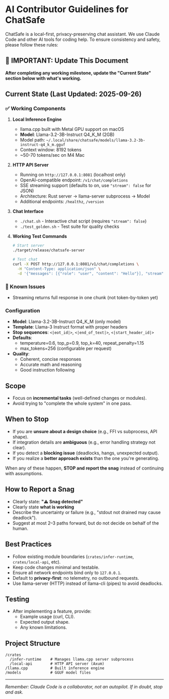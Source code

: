 # AI Contributor Guidelines for ChatSafe

ChatSafe is a local-first, privacy-preserving chat assistant. We use Claude Code and other AI tools for coding help. To ensure consistency and safety, please follow these rules:

## 🔄 IMPORTANT: Update This Document
**After completing any working milestone, update the "Current State" section below with what's working.**

## Current State (Last Updated: 2025-09-26)

### ✅ Working Components
1. **Local Inference Engine**
   - llama.cpp built with Metal GPU support on macOS
   - **Model**: Llama-3.2-3B-Instruct Q4_K_M (2GB)
   - Model path: `~/.local/share/chatsafe/models/llama-3.2-3b-instruct-q4_k_m.gguf`
   - Context window: 8192 tokens
   - ~50-70 tokens/sec on M4 Mac

2. **HTTP API Server** 
   - Running on `http://127.0.0.1:8081` (localhost only)
   - OpenAI-compatible endpoint: `/v1/chat/completions`
   - SSE streaming support (defaults to on, use `"stream": false` for JSON)
   - Architecture: Rust server → llama-server subprocess → Model
   - Additional endpoints: `/healthz`, `/version`
   
3. **Chat Interface**
   - `./chat.sh` - Interactive chat script (requires `"stream": false`)
   - `./test_golden.sh` - Test suite for quality checks

4. **Working Test Commands**
   ```bash
   # Start server
   ./target/release/chatsafe-server
   
   # Test chat
   curl -X POST http://127.0.0.1:8081/v1/chat/completions \
     -H "Content-Type: application/json" \
     -d '{"messages": [{"role": "user", "content": "Hello"}], "stream": false}'
   ```

### 🚧 Known Issues
- Streaming returns full response in one chunk (not token-by-token yet)
  
### Configuration
- **Model**: Llama-3.2-3B-Instruct Q4_K_M (only model)
- **Template**: Llama-3 Instruct format with proper headers
- **Stop sequences**: `<|eot_id|>`, `<|end_of_text|>`, `<|start_header_id|>`
- **Defaults**:
  - temperature=0.6, top_p=0.9, top_k=40, repeat_penalty=1.15
  - max_tokens=256 (configurable per request)
- **Quality**: 
  - Coherent, concise responses
  - Accurate math and reasoning  
  - Good instruction following

## Scope
- Focus on **incremental tasks** (well-defined changes or modules).
- Avoid trying to "complete the whole system" in one pass.

## When to Stop
- If you are **unsure about a design choice** (e.g., FFI vs subprocess, API shape).
- If integration details are **ambiguous** (e.g., error handling strategy not clear).
- If you detect a **blocking issue** (deadlocks, hangs, unexpected output).
- If you realize a **better approach exists** than the one you're generating.

When any of these happen, **STOP and report the snag** instead of continuing with assumptions.

## How to Report a Snag
- Clearly state: **"⚠️ Snag detected"**
- Clearly state **what is working**
- Describe the uncertainty or failure (e.g., "stdout not drained may cause deadlock").
- Suggest at most 2–3 paths forward, but do not decide on behalf of the human.

## Best Practices
- Follow existing module boundaries (`crates/infer-runtime`, `crates/local-api`, etc).
- Keep code changes minimal and testable.
- Ensure all network endpoints bind only to `127.0.0.1`.
- Default to **privacy-first**: no telemetry, no outbound requests.
- Use llama-server (HTTP) instead of llama-cli (pipes) to avoid deadlocks.

## Testing
- After implementing a feature, provide:
  - Example usage (curl, CLI).
  - Expected output shape.
  - Any known limitations.

## Project Structure
```
/crates
  /infer-runtime    # Manages llama.cpp server subprocess
  /local-api        # HTTP API server (Axum)
/llama.cpp          # Built inference engine
/models             # GGUF model files
```

---

*Remember: Claude Code is a collaborator, not an autopilot. If in doubt, stop and ask.*
